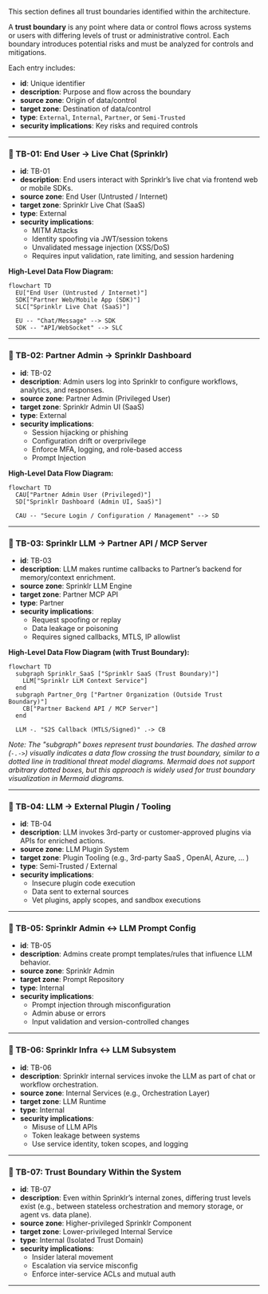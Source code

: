 
This section defines all trust boundaries identified within the architecture. 

A **trust boundary** is any point where data or control flows across systems or users with differing levels of trust or administrative control. Each boundary introduces potential risks and must be analyzed for controls and mitigations.

Each entry includes:

- **id**: Unique identifier
- **description**: Purpose and flow across the boundary
- **source zone**: Origin of data/control
- **target zone**: Destination of data/control
- **type**: `External`, `Internal`, `Partner`, or `Semi-Trusted`
- **security implications**: Key risks and required controls

---

### 🔸 TB-01: End User → Live Chat (Sprinklr)
- **id**: TB-01  
- **description**: End users interact with Sprinklr’s live chat via frontend web or mobile SDKs.  
- **source zone**: End User (Untrusted / Internet)  
- **target zone**: Sprinklr Live Chat (SaaS)  
- **type**: External  
- **security implications**:
    - MITM Attacks
    - Identity spoofing via JWT/session tokens  
    - Unvalidated message injection (XSS/DoS)  
    - Requires input validation, rate limiting, and session hardening  

**High-Level Data Flow Diagram:**
```mermaid
flowchart TD
  EU["End User (Untrusted / Internet)"]
  SDK["Partner Web/Mobile App (SDK)"]
  SLC["Sprinklr Live Chat (SaaS)"]

  EU -- "Chat/Message" --> SDK
  SDK -- "API/WebSocket" --> SLC
```
---

### 🔸 TB-02: Partner Admin → Sprinklr Dashboard
- **id**: TB-02  
- **description**: Admin users log into Sprinklr to configure workflows, analytics, and responses.  
- **source zone**: Partner Admin (Privileged User)  
- **target zone**: Sprinklr Admin UI (SaaS)  
- **type**: External  
- **security implications**:
    - Session hijacking or phishing  
    - Configuration drift or overprivilege  
    - Enforce MFA, logging, and role-based access  
    - Prompt Injection

**High-Level Data Flow Diagram:**
```mermaid
flowchart TD
  CAU["Partner Admin User (Privileged)"]
  SD["Sprinklr Dashboard (Admin UI, SaaS)"]

  CAU -- "Secure Login / Configuration / Management" --> SD
```

---

### 🔸 TB-03: Sprinklr LLM → Partner API / MCP Server
- **id**: TB-03  
- **description**: LLM makes runtime callbacks to Partner’s backend for memory/context enrichment.  
- **source zone**: Sprinklr LLM Engine  
- **target zone**: Partner MCP API  
- **type**: Partner  
- **security implications**:
    - Request spoofing or replay  
    - Data leakage or poisoning  
    - Requires signed callbacks, MTLS, IP allowlist  

**High-Level Data Flow Diagram (with Trust Boundary):**
```mermaid
flowchart TD
  subgraph Sprinklr_SaaS ["Sprinklr SaaS (Trust Boundary)"]
    LLM["Sprinklr LLM Context Service"]
  end
  subgraph Partner_Org ["Partner Organization (Outside Trust Boundary)"]
    CB["Partner Backend API / MCP Server"]
  end

  LLM -. "S2S Callback (MTLS/Signed)" .-> CB
```

*Note: The "subgraph" boxes represent trust boundaries. The dashed arrow (`-.->`) visually indicates a data flow crossing the trust boundary, similar to a dotted line in traditional threat model diagrams. Mermaid does not support arbitrary dotted boxes, but this approach is widely used for trust boundary visualization in Mermaid diagrams.*

---

### 🔸 TB-04: LLM → External Plugin / Tooling
- **id**: TB-04  
- **description**: LLM invokes 3rd-party or customer-approved plugins via APIs for enriched actions.  
- **source zone**: LLM Plugin System  
- **target zone**: Plugin Tooling (e.g., 3rd-party SaaS , OpenAI, Azure, ... )  
- **type**: Semi-Trusted / External  
- **security implications**:
    - Insecure plugin code execution  
    - Data sent to external sources  
    - Vet plugins, apply scopes, and sandbox executions  

---

### 🔸 TB-05: Sprinklr Admin ↔ LLM Prompt Config
- **id**: TB-05  
- **description**: Admins create prompt templates/rules that influence LLM behavior.  
- **source zone**: Sprinklr Admin  
- **target zone**: Prompt Repository  
- **type**: Internal  
- **security implications**:
    - Prompt injection through misconfiguration  
    - Admin abuse or errors  
    - Input validation and version-controlled changes  

---

### 🔸 TB-06: Sprinklr Infra ↔ LLM Subsystem
- **id**: TB-06  
- **description**: Sprinklr internal services invoke the LLM as part of chat or workflow orchestration.  
- **source zone**: Internal Services (e.g., Orchestration Layer)  
- **target zone**: LLM Runtime  
- **type**: Internal  
- **security implications**:
    - Misuse of LLM APIs  
    - Token leakage between systems  
    - Use service identity, token scopes, and logging  

---

### 🔸 TB-07: Trust Boundary Within the System
- **id**: TB-07  
- **description**: Even within Sprinklr’s internal zones, differing trust levels exist (e.g., between stateless orchestration and memory storage, or agent vs. data plane).  
- **source zone**: Higher-privileged Sprinklr Component  
- **target zone**: Lower-privileged Internal Service  
- **type**: Internal (Isolated Trust Domain)  
- **security implications**:
    - Insider lateral movement  
    - Escalation via service misconfig  
    - Enforce inter-service ACLs and mutual auth  

---



